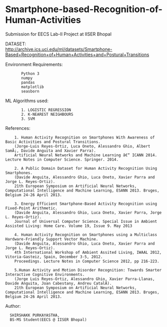 # Smartphone-based-Recognition-of-Human-Activities
Submission for EECS Lab-II Project at IISER Bhopal


DATASET: <br />http://archive.ics.uci.edu/ml/datasets/Smartphone-Based+Recognition+of+Human+Activities+and+Postural+Transitions
           
Environment Requirements:
           
           Python 3
           numpy
           pandas
           matplotlib
           seasborn

ML Algorithms used:

           1. LOGISTIC REGRESSION
           2. K-NEAREST NEIGHBOURS
           3. SVM
References:
        
        1. Human Activity Recognition on Smartphones With Awareness of Basic Activities and Postural Transitions.
        (Jorge-Luis Reyes-Ortiz, Luca Oneto, Alessandro Ghio, Albert SamÃ¡, Davide Anguita and Xavier Parra). 
        Artificial Neural Networks and Machine Learning â€“ ICANN 2014. Lecture Notes in Computer Science. Springer. 2014. 
        
        2. A Public Domain Dataset for Human Activity Recognition Using Smartphones.
        (Davide Anguita, Alessandro Ghio, Luca Oneto, Xavier Parra and Jorge L. Reyes-Ortiz). 
        21th European Symposium on Artificial Neural Networks, Computational Intelligence and Machine Learning, ESANN 2013. Bruges, Belgium 24-26 April 2013.
        
        3. Energy Efficient Smartphone-Based Activity Recognition using Fixed-Point Arithmetic.
        (Davide Anguita, Alessandro Ghio, Luca Oneto, Xavier Parra, Jorge L. Reyes-Ortiz). 
        Journal of Universal Computer Science. Special Issue in Ambient Assisted Living: Home Care. Volume 19, Issue 9. May 2013
        
        4. Human Activity Recognition on Smartphones using a Multiclass Hardware-Friendly Support Vector Machine.
        (Davide Anguita, Alessandro Ghio, Luca Oneto, Xavier Parra and Jorge L. Reyes-Ortiz). 
        4th International Workshop of Ambient Assited Living, IWAAL 2012, Vitoria-Gasteiz, Spain, December 3-5, 2012. 
        Proceedings. Lecture Notes in Computer Science 2012, pp 216-223.
        
        5.Human Activity and Motion Disorder Recognition: Towards Smarter Interactive Cognitive Environments.
        (Jorge Luis Reyes-Ortiz, Alessandro Ghio, Xavier Parra-Llanas, Davide Anguita, Joan Cabestany, Andreu CatalÃ). 
        21th European Symposium on Artificial Neural Networks, Computational Intelligence and Machine Learning, ESANN 2013. Bruges, Belgium 24-26 April 2013. 
        

Author:

      SHIRSHAKK PURKAYASTHA, 
      BS-MS Student(EECS @ IISER Bhopal)
